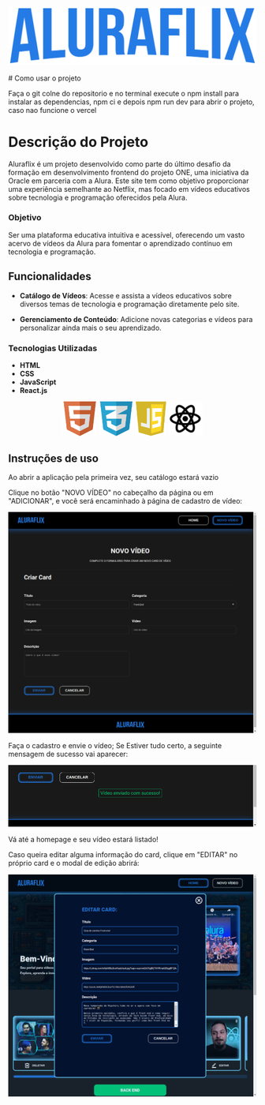 <div align="center">

![Logo do projeto](public/logo.svg)

</div>
# Como usar o projeto

Faça o git colne do repositorio e no terminal execute o npm install para instalar as dependencias, npm ci e depois npm run dev para abrir o projeto, caso nao funcione o vercel

# Descrição do Projeto

Aluraflix é um projeto desenvolvido como parte do último desafio da formação em desenvolvimento frontend do projeto ONE, uma iniciativa da Oracle em parceria com a Alura. Este site tem como objetivo proporcionar uma experiência semelhante ao Netflix, mas focado em vídeos educativos sobre tecnologia e programação oferecidos pela Alura.

### Objetivo

Ser uma plataforma educativa intuitiva e acessível, oferecendo um vasto acervo de vídeos da Alura para fomentar o aprendizado contínuo em tecnologia e programação.

## Funcionalidades

- **Catálogo de Vídeos**: Acesse e assista a vídeos educativos sobre diversos temas de tecnologia e programação diretamente pelo site.

- **Gerenciamento de Conteúdo**: Adicione novas categorias e vídeos para personalizar ainda mais o seu aprendizado.

### Tecnologias Utilizadas

- **HTML**
- **CSS**
- **JavaScript**
- **React.js**

<div align="center">

<img src="public/imagens/html-logo.png" alt="Logo HTML" width="70" />  <img src="public/imagens/css-logo.png" alt="Logo CSS" width="70" />  <img src="public/imagens/js-logo.png" alt="Logo JavaScript" width="62" />  <img src="public/imagens/react-icon.png" alt="Logo HTML" width="70" />
</div>

## Instruções de uso

Ao abrir a aplicação pela primeira vez, seu catálogo estará vazio

Clique no botão "NOVO VÍDEO" no cabeçalho da página ou em "ADICIONAR", e você será encaminhado à página de cadastro de vídeo: 

![Página de cadastro de Novo vídeo](public/imagens/new-video-page.png)

Faça o cadastro e envie o vídeo; Se Estiver tudo certo, a seguinte mensagem de sucesso vai aparecer:

![Vídeo enviado com sucesso](public/imagens/sucess-message.png)

Vá até a homepage e seu vídeo estará listado!

Caso queira editar alguma informação do card, clique em "EDITAR" no próprio card e o modal de edição abrirá:

![Modal de edição de card](public/imagens/modal-editar-card.png)




[def]: #índice
